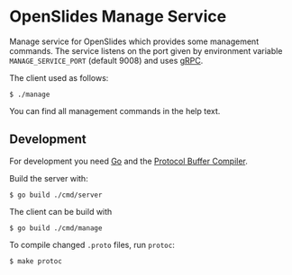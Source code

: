 # OpenSlides Manage Service

Manage service for OpenSlides which provides some management commands. The
service listens on the port given by environment variable `MANAGE_SERVICE_PORT`
(default 9008) and uses [gRPC](https://grpc.io/).

The client used as follows:

    $ ./manage

You can find all management commands in the help text.

## Development

For development you need [Go](https://golang.org/) and the [Protocol Buffer
Compiler](https://grpc.io/docs/protoc-installation/).

Build the server with:

    $ go build ./cmd/server

The client can be build with

    $ go build ./cmd/manage

To compile changed `.proto` files, run `protoc`:

    $ make protoc
